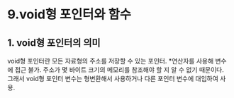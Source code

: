 9.void형 포인터와 함수
======================
## 1. void형 포인터의 의미
void형 포인터란 모든 자료형의 주소를 저장할 수 있는 포인터.
*연산자를 사용해 변수에 접근 불가. 주소가 몇 바이트 크기의 메모리를 참조해야 할 지 알 수 없기 때문이다. 그래서 void형 포인터 변수는 형변환해서 사용하거나 다른 포인터 변수에 대입하여 사용.
